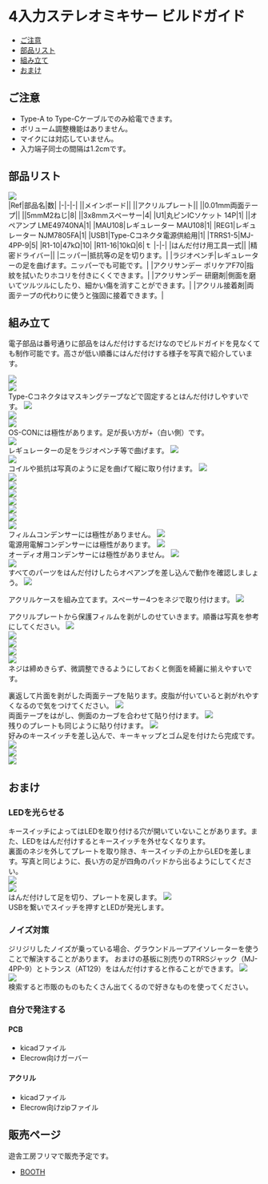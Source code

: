 # 4入力ステレオミキサー ビルドガイド
- [ご注意](#ご注意)
- [部品リスト](#部品リスト)
- [組み立て](#組み立て)
- [おまけ](#おまけ)

## ご注意
- Type-A to Type-Cケーブルでのみ給電できます。
- ボリューム調整機能はありません。
- マイクには対応していません。
- 入力端子同士の間隔は1.2cmです。

## 部品リスト
![](img/IMG_9521.jpeg)  
|Ref|部品名|数|
|-|-|-|
||メインボード||
||アクリルプレート||
||0.01mm両面テープ||
||5mmM2ねじ|8|
||3x8mmスペーサー|4|
|U1|丸ピンICソケット 14P|1|
||オペアンプ LME49740NA|1|
|MAU108|レギュレーター MAU108|1|
|REG1|レギュレーター NJM7805FA|1|
|USB1|Type-Cコネクタ電源供給用|1|
|TRRS1-5|MJ-4PP-9|5|
|R1-10|47kΩ|10|
|R11-16|10kΩ|6|ｔ
|-|-|
|はんだ付け用工具一式||
|精密ドライバー||
|ニッパー|抵抗等の足を切ります。|
|ラジオペンチ|レギュレーターの足を曲げます。ニッパーでも可能です。|
|アクリサンデー ポリケアF70|指紋を拭いたりホコリを付きにくくできます。|
|アクリサンデー 研磨剤|側面を磨いてツルツルにしたり、細かい傷を消すことができます。|
|アクリル接着剤|両面テープの代わりに使うと強固に接着できます。|

## 組み立て
電子部品は番号通りに部品をはんだ付けするだけなのでビルドガイドを見なくても制作可能です。高さが低い順番にはんだ付けする様子を写真で紹介しています。  

![](img/IMG_8893.jpeg)  
![](img/IMG_8897.jpeg)  
Type-Cコネクタはマスキングテープなどで固定するとはんだ付けしやすいです。
![](img/IMG_8900.jpeg)  
![](img/IMG_8905.jpeg)  
![](img/IMG_8906.jpeg)  
OS-CONには極性があります。足が長い方が+（白い側）です。  
![](img/IMG_8908.jpeg)  
レギュレーターの足をラジオペンチ等で曲げます。
![](img/IMG_8909.jpeg)  
![](img/IMG_8910.jpeg)  
コイルや抵抗は写真のように足を曲げて縦に取り付けます。
![](img/IMG_8911.jpeg)  
![](img/IMG_8912.jpeg)  
![](img/IMG_8913.jpeg)  
![](img/IMG_8914.jpeg)  
![](img/IMG_8915.jpeg)  
![](img/IMG_8917.jpeg)  
![](img/IMG_8919.jpeg)  
![](img/IMG_8921.jpeg)  
フィルムコンデンサーには極性がありません。
![](img/IMG_8922.jpeg)  
電源用電解コンデンサーには極性があります。
![](img/IMG_8923.jpeg)  
オーディオ用コンデンサーには極性がありません。
![](img/IMG_8924.jpeg)  
![](img/IMG_8925.jpeg)  
すべてのパーツをはんだ付けしたらオペアンプを差し込んで動作を確認しましょう。
![](img/IMG_8930.jpeg)  

アクリルケースを組み立てます。スペーサー4つをネジで取り付けます。
![](img/IMG_9523.jpeg)  

アクリルプレートから保護フィルムを剥がしのせていきます。順番は写真を参考にしてください。
![](img/IMG_9524.jpeg)  
![](img/IMG_9526.jpeg)  
![](img/IMG_9527.jpeg)  
![](img/IMG_9529.jpeg)  
![](img/IMG_9533.jpeg)  
ネジは締めきらず、微調整できるようにしておくと側面を綺麗に揃えやすいです。

裏返して片面を剥がした両面テープを貼ります。皮脂が付いていると剥がれやすくなるので気をつけてください。
![](img/IMG_9535.jpeg)  
両面テープをはがし、側面のカーブを合わせて貼り付けます。
![](img/IMG_9536.jpeg)  
残りのプレートも同じように貼り付けます。
![](img/IMG_9538.jpeg)  
好みのキースイッチを差し込んで、キーキャップとゴム足を付けたら完成です。 
![](img/IMG_9540.jpeg)  
![](img/IMG_9542.jpeg)  
![](img/IMG_9908.jpeg) 


## おまけ
### LEDを光らせる
キースイッチによってはLEDを取り付ける穴が開いていないことがあります。また、LEDをはんだ付けするとキースイッチを外せなくなります。  
裏面のネジを外してプレートを取り除き、キースイッチの上からLEDを差します。写真と同じように、長い方の足が四角のパッドから出るようにしてください。  
![](img/IMG_9805.jpeg)  
![](img/IMG_9547.jpeg)  
はんだ付けして足を切り、プレートを戻します。
![](img/IMG_9548.jpeg)  
USBを繋いでスイッチを押すとLEDが発光します。

### ノイズ対策
ジリジリしたノイズが乗っている場合、グラウンドループアイソレーターを使うことで解決することがあります。
おまけの基板に別売りのTRRSジャック（MJ-4PP-9）とトランス（AT129）をはんだ付けすると作ることができます。
![](img/IMG_8887.jpeg)  
![](img/IMG_8891.jpeg)  
検索すると市販のものもたくさん出てくるので好きなものを使ってください。

### 自分で発注する
#### PCB
- kicadファイル
- Elecrow向けガーバー
#### アクリル
- kicadファイル
- Elecrow向けzipファイル
## 販売ページ
遊舎工房フリマで販売予定です。
- [BOOTH](https://tarohayashi.booth.pm/items/4144494)  
